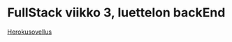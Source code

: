 # FullStack viikko 3, luettelon backEnd

[Herokusovellus](https://safe-fortress-76976.herokuapp.com)
